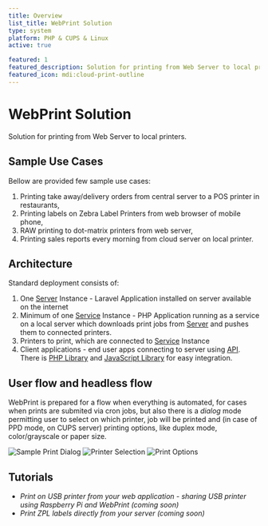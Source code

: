 ```yaml
---
title: Overview
list_title: WebPrint Solution
type: system
platform: PHP & CUPS & Linux
active: true

featured: 1
featured_description: Solution for printing from Web Server to local printers
featured_icon: mdi:cloud-print-outline
---
```


# WebPrint Solution

Solution for printing from Web Server to local printers.

## Sample Use Cases

Bellow are provided few sample use cases:

1. Printing take away/delivery orders from central server to a POS printer in restaurants,
2. Printing labels on Zebra Label Printers from web browser of mobile phone,
3. RAW printing to dot-matrix printers from web server,
4. Printing sales reports every morning from cloud server on local printer.

## Architecture

Standard deployment consists of:

1. One [Server](/systems/webprint/server) Instance - Laravel Application installed on server available on the internet
2. Minimum of one [Service](/systems/webprint/service) Instance - PHP Application running as a service on a local server which downloads print jobs from [Server](/systems/webprint/server) and pushes them to connected printers.
3. Printers to print, which are connected to [Service](/systems/webprint/service) Instance
4. Client applications - end user apps connecting to server using [API](/systems/webprint/api). There is [PHP Library](/libraries/webprint-client) and [JavaScript Library](/libraries/webprint-js) for easy integration.

## User flow and headless flow

WebPrint is prepared for a flow when everything is automated, 
for cases when prints are submited via cron jobs,
but also there is a _dialog_ mode permitting user to select on which printer, 
job will be printed and (in case of PPD mode, on CUPS server) printing options,
like duplex mode, color/grayscale or paper size.

![Sample Print Dialog](/systems/webprint/dialog.png)
![Printer Selection](/systems/webprint/dialog-printer-selection.png)
![Print Options](/systems/webprint/dialog-printer-options.png)

## Tutorials

- _Print on USB printer from your web application - sharing USB printer using Raspberry Pi and WebPrint (coming soon)_
- _Print ZPL labels directly from your server (coming soon)_ 